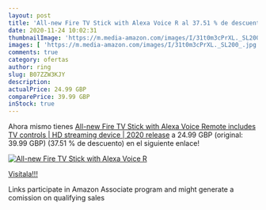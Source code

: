 ```yaml
---
layout: post
title: 'All-new Fire TV Stick with Alexa Voice R al 37.51 % de descuento'
date: 2020-11-24 10:02:31
thumbnailImage: 'https://m.media-amazon.com/images/I/31t0m3cPrXL._SL200_.jpg'
images: [ 'https://m.media-amazon.com/images/I/31t0m3cPrXL._SL200_.jpg' ]
comments: true
category: ofertas
author: ring
slug: B07ZZW3KJY
description:
actualPrice: 24.99 GBP
comparePrice: 39.99 GBP
inStock: true
---
```


Ahora mismo tienes [All-new Fire TV Stick with Alexa Voice Remote  includes TV controls  | HD streaming device | 2020 release](https://www.amazon.co.uk/dp/B07ZZW3KJY/?tag=tolees0a-21) a 24.99 GBP (original: 39.99 GBP) (37.51 %  de descuento) en el siguiente enlace!

[![All-new Fire TV Stick with Alexa Voice R](https://m.media-amazon.com/images/I/31t0m3cPrXL._SL200_.jpg)](https://www.amazon.co.uk/dp/B07ZZW3KJY/?tag=tolees0a-21)

[Visítala!!!](https://www.amazon.co.uk/dp/B07ZZW3KJY/?tag=tolees0a-21)

Links participate in Amazon Associate program and might generate a comission on qualifying sales
